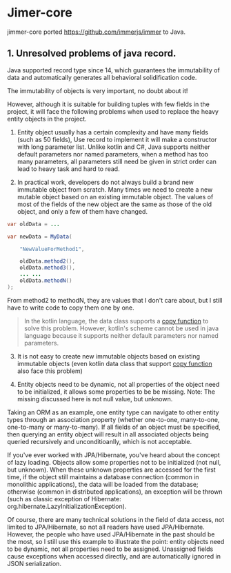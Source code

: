 # Jimer-core

jimmer-core ported https://github.com/immerjs/immer to Java.

## 1. Unresolved problems of java record.

  Java supported record type since 14, which guarantees the immutability of data and automatically generates all behavioral solidification code.

  The immutability of objects is very important, no doubt about it!

  However, although it is suitable for building tuples with few fields in the project, it will face the following problems when used to replace the heavy entity objects in the project.

  1. Entity object usually has a certain complexity and have many fields (such as 50 fields), Use record to implement it will make a constructor with long parameter list. Unlike kotlin and C#, Java supports neither default parameters nor named parameters, when a method has too many parameters, all parameters still need be given in strict order can lead to heavy task and hard to read.

  2. In practical work, developers do not always build a brand new immutable object from scratch. Many times we need to create a new mutable object based on an existing immutable object. The values of most of the fields of the new object are the same as those of the old object, and only a few of them have changed.
  
  ```java
  var oldData = ...

  var newData = MyData(

      "NewValueForMethod1",

      oldData.method2(),
      oldData.method3(),
      ... ...
      oldData.methodN()
  );
  ```

  From method2 to methodN, they are values that I don't care about, but I still have to write code to copy them one by one.

  > In the kotlin language, the data class supports a [copy function](https://kotlinlang.org/docs/data-classes.html#copying) to solve this problem. However, kotlin's scheme cannot be used in java language because it supports neither default parameters nor named parameters.

  3. It is not easy to create new immutable objects based on existing immutable objects (even kotlin data class that support [copy function](https://kotlinlang.org/docs/data-classes.html#copying) also face this problem)

  4. Entity objects need to be dynamic, not all properties of the object need to be initialized, it allows some properties to be be missing. Note: The missing discussed here is not null value, but unknown.

  Taking an ORM as an example, one entity type can navigate to other entity types through an association property (whether one-to-one, many-to-one, one-to-many or many-to-many). If all fields of an object must be specified, then querying an entity object will result in all associated objects being queried recursively and unconditioanlly, which is not acceptable.

  If you've ever worked with JPA/Hibernate, you've heard about the concept of lazy loading. Objects allow some properties not to be initialized (not null, but unknown). When these unknown properties are accessed for the first time, if the object still maintains a database connection (common in monolithic applications), the data will be loaded from the database; otherwise (common in distributed applications), an exception will be thrown (such as classic exception of Hibernate: org.hibernate.LazyInitializationException).

  Of course, there are many technical solutions in the field of data access, not limited to JPA/Hibernate, so not all readers have used JPA/Hibernate. However, the people who have used JPA/Hibernate in the past should be the most, so I still use this example to illustrate the point: entity objects need to be dynamic, not all properties need to be assigned. Unassigned fields cause exceptions when accessed directly, and are automatically ignored in JSON serialization.
